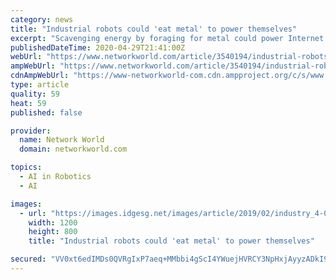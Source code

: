 ```yaml
---
category: news
title: "Industrial robots could 'eat metal' to power themselves"
excerpt: "Scavenging energy by foraging for metal could power Internet of Things electronics and robots, suggest researchers at University of Pennsylvania."
publishedDateTime: 2020-04-29T21:41:00Z
webUrl: "https://www.networkworld.com/article/3540194/industrial-robots-could-eat-metal-to-power-themselves.html"
ampWebUrl: "https://www.networkworld.com/article/3540194/industrial-robots-could-eat-metal-to-power-themselves.amp.html"
cdnAmpWebUrl: "https://www-networkworld-com.cdn.ampproject.org/c/s/www.networkworld.com/article/3540194/industrial-robots-could-eat-metal-to-power-themselves.amp.html"
type: article
quality: 59
heat: 59
published: false

provider:
  name: Network World
  domain: networkworld.com

topics:
  - AI in Robotics
  - AI

images:
  - url: "https://images.idgesg.net/images/article/2019/02/industry_4-0_industrial_iot_smart_factory_automation_by_jiraroj_praditcharoenkul_gettyimages-902668940_2400x1600-100788458-large.jpg"
    width: 1200
    height: 800
    title: "Industrial robots could 'eat metal' to power themselves"

secured: "VV0xt6edIMDs0QVRgIxP7aeq+MMbbi4gScI4YWuejHVRCY3NpHxjAyyzADkI9OUfVvTfViuWqylv+CdnesvGo8wDf8ndcpwPFHoGZKm/YXUN1WTqBAIrX2WWW3yL9SDFDHKb0KWugpPlWpmJxTLzkSM1f+haXcVdVbjynWXs834YB+6rmBiR73cgMWcmPcRC3quM4pPqTZEmGgQ8E42dcricePnDhAHfAw1QqNXfNwFIUUe/nOd25yU7Sr41Jz6v7P+vojBjBErSslmc0O5ggUHBjbhEGnVCdWbU6FF92QaJN2cnytL9JvcnkTSeKIvG;Xgr+NfykIiqKSlXFPJuv5w=="
---
```



